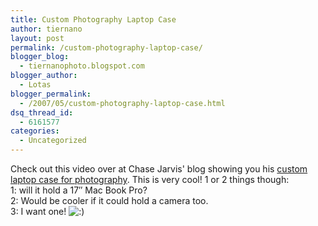 ```yaml
---
title: Custom Photography Laptop Case
author: tiernano
layout: post
permalink: /custom-photography-laptop-case/
blogger_blog:
  - tiernanophoto.blogspot.com
blogger_author:
  - Lotas
blogger_permalink:
  - /2007/05/custom-photography-laptop-case.html
dsq_thread_id:
  - 6161577
categories:
  - Uncategorized
---
```

Check out this video over at Chase Jarvis' blog showing you his [custom laptop case for photography][1]. This is very cool! 1 or 2 things though:  
1: will it hold a 17&#8243; Mac Book Pro?  
2: Would be cooler if it could hold a camera too.  
3: I want one! <img src="http://www.geekphotographer.com/wp-includes/images/smilies/icon_smile.gif" alt=":)" class="wp-smiley" />

 [1]: http://chasejarvis.com/blog/2007/03/photography-laptop-case-aka-pimp-your.html